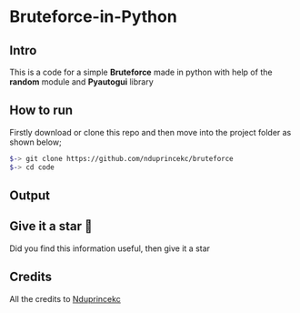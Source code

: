 # Bruteforce-in-Python

Intro
-----
This is a code for a simple  **Bruteforce** made in python 
with help of the **random** module and **Pyautogui** library  


How to run 
---------

Firstly download or clone this repo and then move into the project folder as shown below;

```bash
$-> git clone https://github.com/nduprincekc/bruteforce
$-> cd code
```

Output
--------


Give it a star :tada:
--------------
Did you find this information useful, then give it a star 


Credits
-----------
All the credits to [Nduprincekc](github.com/nduprincekc)
